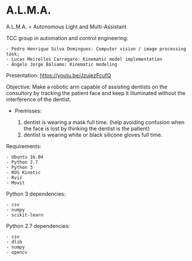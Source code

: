 # A.L.M.A.

A.L.M.A. = Autonomous Light and Multi-Assistant

TCC group in automation and control engineering:

	- Pedro Henrique Silva Domingues: Computer vision / image processing task;
	- Lucas Meirelles Carregaro: Kinematic model implementation
	- Ângelo Jorge Bálsamo: Kinematic modeling

Presentation:
https://youtu.be/JzujezFcufQ

Objective:
	Make a robotic arm capable of assisting dentists on the consultory by tracking the patient face and keep it illuminated without the interference of the dentist.

- Premisses:

	1. dentist is wearing a mask full time. (help avoiding confusion when the face is lost by thinking the dentist is the patient)
	2. dentist is wearing white or black silicone gloves full time.
	
Requirements:

	- Ubuntu 16.04
	- Python 2.7
	- Python 3
	- ROS Kinetic
	- Rviz
	- Movit

Python 3 dependencies:

	- csv
	- numpy
	- scikit-learn
	
Python 2.7 dependencies:
	
	- csv
	- dlib
	- numpy
	- opencv
